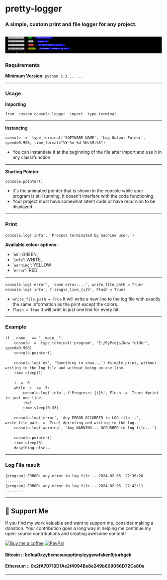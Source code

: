 ﻿# pretty-logger
### A simple, custom print and file logger for any project.
![Alt text](https://github.com/Suundumused/pretty-logger/blob/main/README_assets/111459.png?raw=true)
---
### Requirements
**Minimum Version**: `python 3.3... ...`

---
### Usage
**Importing**

    from  custom_console.logger  import  type_terminal
---
**Instancing**

    console  =  type_terminal('SOFTWARE NAME', 'Log Output Folder', speed=0.998, time_format="%Y-%m-%d %H:%M:%S")
 - You can instantiate it at the beginning of the file after import and use it in any class/function.

---
**Starting Pointer**

    console.pointer()

 - It's the animated pointer that is shown in the console while your program is still running, it doesn't interfere with the code functioning.
 - Your project must have somewhat latent code or have recursion to be displayed.
---
### Print
    console.log('info', 'Process terminated by machine user.')
**Available colour options:** 
 - '`ok`': GREEN, 
 - '`info`': WHITE, 
 - '`warning`': YELLOW
 - '`error`': RED
---

    console.log('error', 'some error....', write_file_path = True)
    console.log('info', f'single_line_{i}%', Flush = True)

 - `write_file_path = True` It will write a new line to the log file with exactly the same information as the print except the colors.
 - `Flush = True`  It will print in just one line for every hit.
---
### Example

    if __name__ == "__main__":
        console  =  type_terminal('program', 'E:/PyProjs/New folder', speed=0.998)
        console.pointer()

        console.log('ok', 'Something to show...') #simple print, without writing to the log file and without being on one line.
        time.sleep(1)

        i  =  0
        while  i  <=  5:
            console.log('info', f'Progress: {i}%', Flush  =  True) #print in just one line.
            i+=1
            time.sleep(0.33)

        console.log('error', 'Any ERROR OCCURRED to LOG file...', write_file_path  =  True) #printing and writing to the log.
        console.log('warning', 'Any WARNING... OCCURRED to log file...')
    
        console.pointer()
        time.sleep(3) 
        #anything else...
---
### Log File result
    [program] ERROR: any error to log file -- 2024-02-06  22:36:28
    ---------
    [program] ERROR: any error to log file -- 2024-02-06  22:42:11 
    ---------
---
## 💖 Support Me

If you find my work valuable and want to support me, consider making a donation. Your contribution goes a long way in helping me continue my open-source contributions and creating awesome content!

[![Buy me a coffee](https://img.shields.io/badge/Buy%20me%20a%20coffee-Donate-blue.svg)](https://www.paypal.com/donate/?hosted_button_id=A2S5G97QM7XCJ)
[![PayPal](https://img.shields.io/badge/PayPal-Donate-blue.svg)](https://www.paypal.com/donate/?hosted_button_id=A2S5G97QM7XCJ)

#### Bitcoin :: **bc1qa0xzyhcmcsuvppttmylzygwwfaken5jturhgek**

#### Ethereum :: **0x2fA70716D1Ae2f4994Be8e249b609056D72Ce80a** 

---